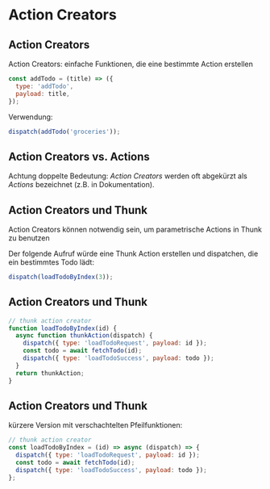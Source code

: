 # Action Creators

## Action Creators

Action Creators: einfache Funktionen, die eine bestimmte Action erstellen

```js
const addTodo = (title) => ({
  type: 'addTodo',
  payload: title,
});
```

Verwendung:

```js
dispatch(addTodo('groceries'));
```

## Action Creators vs. Actions

Achtung doppelte Bedeutung: _Action Creators_ werden oft abgekürzt als _Actions_ bezeichnet (z.B. in Dokumentation).

## Action Creators und Thunk

Action Creators können notwendig sein, um parametrische Actions in Thunk zu benutzen

Der folgende Aufruf würde eine Thunk Action erstellen und dispatchen, die ein bestimmtes Todo lädt:

```js
dispatch(loadTodoByIndex(3));
```

## Action Creators und Thunk

```js
// thunk action creator
function loadTodoByIndex(id) {
  async function thunkAction(dispatch) {
    dispatch({ type: 'loadTodoRequest', payload: id });
    const todo = await fetchTodo(id);
    dispatch({ type: 'loadTodoSuccess', payload: todo });
  }
  return thunkAction;
}
```

## Action Creators und Thunk

kürzere Version mit verschachtelten Pfeilfunktionen:

```js
// thunk action creator
const loadTodoByIndex = (id) => async (dispatch) => {
  dispatch({ type: 'loadTodoRequest', payload: id });
  const todo = await fetchTodo(id);
  dispatch({ type: 'loadTodoSuccess', payload: todo });
};
```
